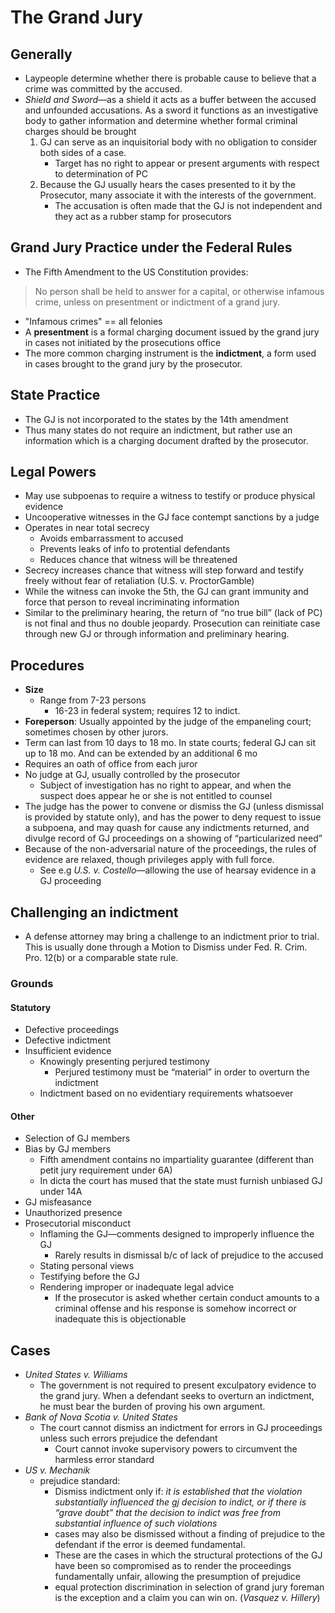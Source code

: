 # The Grand Jury

## Generally

* Laypeople determine whether there is probable cause to believe that a crime was committed by the accused.
* *Shield and Sword*—as a shield it acts as a buffer between the accused and unfounded accusations. As a sword it functions as an investigative body to gather information and determine whether formal criminal charges should be brought
    1. GJ can serve as an inquisitorial body with no obligation to consider both sides of a case. 
        * Target has no right to appear or present arguments with respect to determination of PC
    2. Because the GJ usually hears the cases presented to it by the Prosecutor, many associate it with the interests of the government. 
        * The accusation is often made that the GJ is not independent and they act as a rubber stamp for prosecutors

## Grand Jury Practice under the Federal Rules

* The Fifth Amendment to the US Constitution provides: 

> No person shall be held to answer for a capital, or otherwise infamous crime, unless on presentment or indictment of a grand jury.

* "Infamous crimes" == all felonies
* A **presentment** is a formal charging document issued by the grand jury in cases not initiated by the prosecutions office
* The more common charging instrument is the **indictment**, a form used in cases brought to the grand jury by the prosecutor.

## State Practice

* The GJ is not incorporated to the states by the 14th amendment
* Thus many states do not require an indictment, but rather use an information which is a charging document drafted by the prosecutor.

##  Legal Powers

* May use subpoenas to require a witness to testify or produce physical evidence
* Uncooperative witnesses in the GJ face contempt sanctions by a judge
*  Operates in near total secrecy
    * Avoids embarrassment to accused
    * Prevents leaks of info to protential defendants
    * Reduces chance that witness will be threatened
* Secrecy increases chance that witness will step forward and testify freely without fear of retaliation (U.S. v. ProctorGamble)
* While the witness can invoke the 5th, the GJ can grant immunity and force that person to reveal incriminating information
* Similar to the preliminary hearing, the return of “no true bill” (lack of PC) is not final and thus no double jeopardy. Prosecution can reinitiate case through new GJ or through information and preliminary hearing.

## Procedures

* **Size**
    * Range from 7-23 persons
        * 16-23 in federal system; requires 12 to indict.
* **Foreperson**: Usually appointed by the judge of the empaneling court; sometimes chosen by other jurors.
* Term can last from 10 days to 18 mo. In state courts; federal GJ can sit up to 18 mo. And can be extended by an additional 6 mo
* Requires an oath of office from each juror
* No judge at GJ, usually controlled by the prosecutor
    * Subject of investigation has no right to appear, and when the suspect does appear he or she is not entitled to counsel
* The judge has the power to convene or dismiss the GJ (unless dismissal is provided by statute only), and has the power to deny request to issue a subpoena, and may quash for cause any indictments returned, and divulge record of GJ proceedings on a showing of “particularized need”
* Because of the non-adversarial nature of the proceedings, the rules of evidence are relaxed, though privileges apply with full force.
    * See e.g *U.S. v. Costello*—allowing the use of hearsay evidence in a GJ proceeding


## Challenging an indictment

* A defense attorney may bring a challenge to an indictment prior to trial. This is usually done through a Motion to Dismiss under Fed. R. Crim. Pro. 12(b) or a comparable state rule.

### Grounds

#### Statutory

* Defective proceedings
* Defective indictment
* Insufficient evidence
    * Knowingly presenting perjured testimony
        * Perjured testimony must be “material” in order to overturn the indictment
    * Indictment based on no evidentiary requirements whatsoever

#### Other    

* Selection of GJ members
* Bias by GJ members
    * Fifth amendment contains no impartiality guarantee (different than petit jury requirement under 6A)
    * In dicta the court has mused that the state must furnish unbiased GJ under 14A
* GJ misfeasance
* Unauthorized presence
* Prosecutorial misconduct
    * Inflaming the GJ—comments designed to improperly influence the GJ
        * Rarely results in dismissal b/c of lack of prejudice to the accused
    * Stating personal views
    * Testifying before the GJ
    * Rendering improper or inadequate legal advice
        * If the prosecutor is asked whether certain conduct amounts to a criminal offense and his response is somehow incorrect or inadequate this is objectionable

## Cases

* *United States v. Williams*
    * The government is not required to present exculpatory evidence to the grand jury. When a defendant seeks to overturn an indictment, he must bear the burden of proving his own argument.
* *Bank of Nova Scotia v. United States*
    * The court cannot dismiss an indictment for errors in GJ proceedings unless such errors prejudice the defendant
        * Court cannot invoke supervisory powers to circumvent the harmless error standard
* *US v. Mechanik* 
    * prejudice standard: 
        * Dismiss indictment only if: *it is established that the violation substantially influenced the gj decision to indict, or if there is “grave doubt” that the decision to indict was free from substantial influence of such violations*
        * cases may also be dismissed without a finding of prejudice to the defendant if the error is deemed fundamental.
        * These are the cases in which the structural protections of the GJ have been so compromised as to render the proceedings fundamentally unfair, allowing the presumption of prejudice
        * equal protection discrimination in selection of grand jury foreman is the exception and a claim you can win on. (*Vasquez v. Hillery*)


